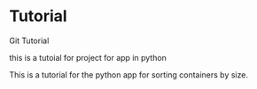# Tutorial
Git Tutorial

this is a tutoial for project for app in python

This is a tutorial for the python app for sorting containers by size.

